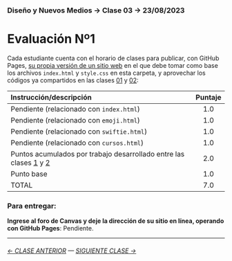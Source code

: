 ### Diseño y Nuevos Medios → Clase 03 → 23/08/2023

# Evaluación Nº1

Cada estudiante cuenta con el horario de clases para publicar, con GitHub Pages, [su propia versión de un sitio web](https://profesorfaco.github.io/dno037-2023-2/clase-03/) en el que debe tomar como base los archivos `index.html` y `style.css` en esta carpeta, y aprovechar los códigos ya compartidos en las clases [01](https://github.com/profesorfaco/dno037-2023-2/tree/main/clase-01) y [02](https://github.com/profesorfaco/dno037-2023-2/tree/main/clase-02): 

| Instrucción/descripción |  Puntaje | 
|:------------------------|:--------:|
| Pendiente (relacionado con `index.html`) | 1.0 |
| Pendiente (relacionado con `emoji.html`) | 1.0 |
| Pendiente (relacionado con `swiftie.html`) | 1.0 |
| Pendiente (relacionado con `cursos.html`) | 1.0 |
| Puntos acumulados por trabajo desarrollado entre las clases [1](https://github.com/profesorfaco/dno037-2023-2/tree/main/clase-01) y [2](https://github.com/profesorfaco/dno037-2023-2/tree/main/clase-02) | 2.0 |
| Punto base | 1.0 |
| TOTAL  | 7.0 |

### Para entregar:

**Ingrese al foro de Canvas y deje la dirección de su sitio en línea, operando con GitHub Pages**: Pendiente.

- - - - - - - 

###### [← CLASE ANTERIOR](https://github.com/profesorfaco/dno037-2023-2/tree/main/clase-02) — [SIGUIENTE CLASE →](https://github.com/profesorfaco/dno037-2023-2/tree/main/clase-04)


